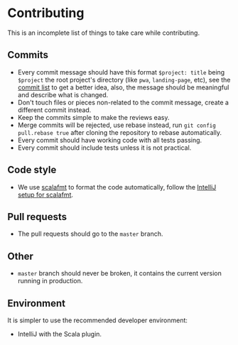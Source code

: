 # Contributing

This is an incomplete list of things to take care while contributing.


## Commits
- Every commit message should have this format `$project: title` being `$project` the root project's directory (like `pwa`, `landing-page`, etc), see the [commit list](https://github.com/wiringbits/cazadescuentos/commits/master) to get a better idea, also, the message should be meaningful and describe what is changed.
- Don't touch files or pieces non-related to the commit message, create a different commit instead.
- Keep the commits simple to make the reviews easy.
- Merge commits will be rejected, use rebase instead, run `git config pull.rebase true` after cloning the repository to rebase automatically.
- Every commit should have working code with all tests passing.
- Every commit should include tests unless it is not practical.

## Code style
- We use [scalafmt](https://scalameta.org/scalafmt/) to format the code automatically, follow the [IntelliJ setup for scalafmt](https://scalameta.org/scalafmt/docs/installation.html#intellij).

## Pull requests
- The pull requests should go to the `master` branch.

## Other
- `master` branch should never be broken, it contains the current version running in production.



## Environment
It is simpler to use the recommended developer environment:
- IntelliJ with the Scala plugin.
